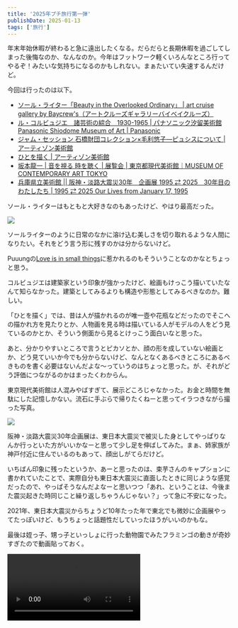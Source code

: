 ```yaml
---
title: '2025年プチ旅行第一弾'
publishDate: 2025-01-13
tags: ['旅行']
---
```


年末年始休暇が終わると急に遠出したくなる。だらだらと長期休暇を過ごしてしまった後悔なのか、なんなのか。今年はフットワーク軽くいろんなところ行ってやるぞ！みたいな気持ちになるのかもしれない。まぁたいてい失速するんだけど。

今回は行ったのは以下。

*   [ソール・ライター「Beauty in the Overlooked Ordinary」 | art cruise gallery by Baycrew's（アートクルーズギャラリーバイベイクルーズ）](https://artcruisegallery.com/exhibitions/saul-leiter)
*   [ル・コルビュジエ　諸芸術の綜合　1930-1965 | パナソニック汐留美術館 Panasonic Shiodome Museum of Art | Panasonic](https://panasonic.co.jp/ew/museum/exhibition/25/250111/)
*   [ジャム・セッション 石橋財団コレクション×毛利悠子—ピュシスについて | アーティゾン美術館](https://www.artizon.museum/exhibition_sp/js_mohriyuko/)
*   [ひとを描く | アーティゾン美術館](https://www.artizon.museum/exhibition/detail/576)
*   [坂本龍一 | 音を視る 時を聴く | 展覧会 | 東京都現代美術館｜MUSEUM OF CONTEMPORARY ART TOKYO](https://www.mot-art-museum.jp/exhibitions/RS/)
*   [兵庫県立美術館 || 阪神・淡路大震災30年　企画展 1995 ⇄ 2025　30年目のわたしたち | 1995 ⇄ 2025 Our Lives from January 17, 1995](https://www.artm.pref.hyogo.jp/exhibition/t_2412/index.html)

ソール・ライターはもともと大好きなのもあったけど、やはり最高だった。

![](/blog/images/2025-01-13/01.jpg)

ソールライターのように日常のなかに溶け込む美しさを切り取れるような人間になりたい。それをどう言う形に残すのかは分からないけど。

Puuungの[Love is in small things](https://youtu.be/qwAW20kB_Tg?si=t89_arZo7uuX-FPA)に惹かれるのもそういうことなのかなとちょっと思う。

コルビュジエは建築家という印象が強かったけど、絵画もけっこう描いていたなんて知らなかった。建築としてみるよりも構造や形態としてみるべきなのか。難しい。

「ひとを描く」では、昔は人が描かれるのが唯一壺や花瓶などだったのでそこへの描かれ方を見たりとか、人物画を見る時は描いている人がモデルの人をどう見ているのかとか、そういう側面から見るとけっこう面白いなと思った。

あと、分かりやすいところで言うとピカソとか、顔の形を成していない絵画とか、どう見ていいか今でも分からないけど、なんとなくあるべきところにあるべきものを書く必要はないんだよな〜っていうのはちょっと思った。が、それがどう評価につながるのかはまったくわからん。

東京現代美術館は人混みやばすぎて、展示どころじゃなかった。お金と時間を無駄にした記憶しかない。流石に手ぶらで帰りたくねーと思ってイラつきながら撮った写真。

![](/blog/images/2025-01-13/02.jpg)

阪神・淡路大震災30年企画展は、東日本大震災で被災した身としてやっぱりなんか行っといた方がいいかなーと思って少し足を伸ばしてみた。まぁ、姉家族が神戸付近に住んでいるのもあって、顔出しがてらだけど。

いちばん印象に残ったというか、あーと思ったのは、束芋さんのキャプションに書かれていたことで、実際自分も東日本大震災に直面したときに同じような感覚だったので、やっぱそうなんだよなーと思いつつ「あれ、ということは、今後また震災起きた時同じこと繰り返しちゃうんじゃない？」って急に不安になった。

2021年、東日本大震災からちょうど10年たった年で東北でも微妙に企画展やってたっぽいけど、もうちょっと話題性だしていったほうがいいのかもな。

最後は姪っ子、甥っ子といっしょに行った動物園でみたフラミンゴの動きが奇妙すぎたので動画貼っておく。

<div class="img"><video src="/blog/images/2025-01-13/03.mp4" controls></video></div>


